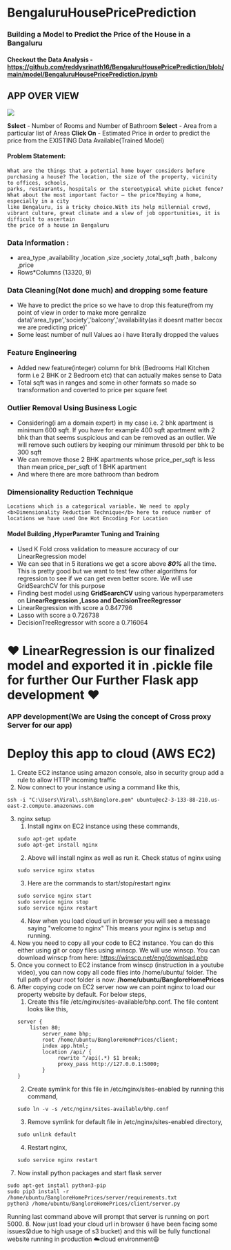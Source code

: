 # BengaluruHousePricePrediction
### Building a Model to Predict the Price of the House in a Bangaluru
#### Checkout the Data Analysis - https://github.com/reddysrinath16/BengaluruHousePricePrediction/blob/main/model/BengaluruHousePricePrediction.ipynb

## APP OVER VIEW 
![](TASK.gif)



<b>Sslect</b> - Number of Rooms and Number of Bathroom
<b>Select</b> - Area from a particular list of Areas
<b>Click On</b> - Estimated Price in order to predict the price from the EXISTING Data Available(Trained Model)
#### Problem Statement:
    What are the things that a potential home buyer considers before purchasing a house? The location, the size of the property, vicinity to offices, schools, 
    parks, restaurants, hospitals or the stereotypical white picket fence? What about the most important factor — the price?Buying a home, especially in a city
    like Bengaluru, is a tricky choice.With its help millennial crowd, vibrant culture, great climate and a slew of job opportunities, it is difficult to ascertain
    the price of a house in Bengaluru
    
   
      

### Data Information :
* area_type	,availability	,location	,size	,society	,total_sqft	,bath ,	balcony	,price
* Rows*Columns (13320, 9)

### Data Cleaning(Not done much) and dropping some feature
* We have to predict the price so we have to drop this feature(from my point of view in order to make more genralize data)'area_type','society','balcony','availability(as it doesnt matter becox we are predicting price)' 
* Some least number of null Values ao i have literally dropped the values

### Feature Engineering 
* Added new feature(integer) column for bhk (Bedrooms Hall Kitchen form i.e 2 BHK or 2 Bedroom etc) that can actually makes sense to Data
* Total sqft was in ranges and some in other formats so made so transformation and coverted to price per square feet

### Outlier Removal Using Business Logic
* Considering(i am a domain expert) in my case  i.e. 2 bhk apartment is minimum 600 sqft. If you have for example 400 sqft apartment with 2 bhk than that seems suspicious and can be removed as an outlier. We will remove such outliers by keeping our minimum thresold per bhk to be 300 sqft
* We can remove those 2 BHK apartments whose price_per_sqft is less than mean price_per_sqft of 1 BHK apartment
* And where there are more bathroom than bedrom

### Dimensionality Reduction Technique 
    Locations which is a categorical variable. We need to apply <b>Dimensionality Reduction Technique</b> here to reduce number of locations we have used One Hot Encoding For Location
 
#### Model Building ,HyperParamter Tuning and Training
* Used K Fold cross validation to measure accuracy of our LinearRegression model
* We can see that in 5 iterations we get a score above <b><i>80%</i></b> all the time. This is pretty good but we want to test few other algorithms for regression to see if we can get even better score. We will use GridSearchCV for this purpose
* Finding best model using <b>GridSearchCV</b> using various hyperparameters on <b>LinearRegression ,Lasso and DecisionTreeRegressor</b>
* LinearRegression with score a 0.847796
* Lasso with score a 0.726738	
* DecisionTreeRegressor	with score a 0.716064	

# ❤ LinearRegression is our finalized model and exported it in .pickle file for further Our Further Flask app development ❤


### APP development(We are Using the concept of Cross proxy Server for our app)
# Deploy this app to cloud (AWS EC2)

1. Create EC2 instance using amazon console, also in security group add a rule to allow HTTP incoming traffic
2. Now connect to your instance using a command like this,
```
ssh -i "C:\Users\Viral\.ssh\Banglore.pem" ubuntu@ec2-3-133-88-210.us-east-2.compute.amazonaws.com
```
3. nginx setup
   1. Install nginx on EC2 instance using these commands,
   ```
   sudo apt-get update
   sudo apt-get install nginx
   ```
   2. Above will install nginx as well as run it. Check status of nginx using
   ```
   sudo service nginx status
   ```
   3. Here are the commands to start/stop/restart nginx
   ```
   sudo service nginx start
   sudo service nginx stop
   sudo service nginx restart
   ```
   4. Now when you load cloud url in browser you will see a message saying "welcome to nginx" This means your nginx is setup and running.
4. Now you need to copy all your code to EC2 instance. You can do this either using git or copy files using winscp. We will use winscp. You can download winscp from here: https://winscp.net/eng/download.php
5. Once you connect to EC2 instance from winscp (instruction in a youtube video), you can now copy all code files into /home/ubuntu/ folder. The full path of your root folder is now: **/home/ubuntu/BangloreHomePrices**
6.  After copying code on EC2 server now we can point nginx to load our property website by default. For below steps,
    1. Create this file /etc/nginx/sites-available/bhp.conf. The file content looks like this,
    ```
    server {
	    listen 80;
            server_name bhp;
            root /home/ubuntu/BangloreHomePrices/client;
            index app.html;
            location /api/ {
                 rewrite ^/api(.*) $1 break;
                 proxy_pass http://127.0.0.1:5000;
            }
    }
    ```
    2. Create symlink for this file in /etc/nginx/sites-enabled by running this command,
    ```
    sudo ln -v -s /etc/nginx/sites-available/bhp.conf
    ```
    3. Remove symlink for default file in /etc/nginx/sites-enabled directory,
    ```
    sudo unlink default
    ```
    4. Restart nginx,
    ```
    sudo service nginx restart
    ```
7. Now install python packages and start flask server
```
sudo apt-get install python3-pip
sudo pip3 install -r /home/ubuntu/BangloreHomePrices/server/requirements.txt
python3 /home/ubuntu/BangloreHomePrices/client/server.py
```
Running last command above will prompt that server is running on port 5000.
8. Now just load your cloud url in browser (i have been facing some issues😰due to high usage of s3 bucket) and this will be fully functional website running in production ☁️cloud environment😄





